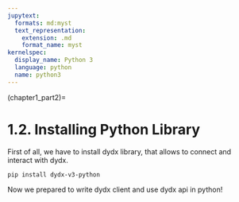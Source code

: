 ```yaml
---
jupytext:
  formats: md:myst
  text_representation:
    extension: .md
    format_name: myst
kernelspec:
  display_name: Python 3
  language: python
  name: python3
---
```

(chapter1_part2)=

# 1.2. Installing Python Library
First of all, we have to install dydx library, that allows to connect 
and interact with dydx.

```shell
pip install dydx-v3-python
```

Now we prepared to write dydx client and use dydx api in python!